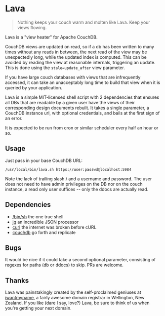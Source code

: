 # Lava

> Nothing keeps your couch warm and molten like Lava. Keep your views flowing.

Lava is a "view heater" for Apache CouchDB.

CouchDB views are updated on read, so if a db has been written to many times
without any reads in between, the next read of the view may be unexpectedly
long, while the updated index is computed. This can be avoided by reading the
view at reasonable internals, triggering an update. This is done using the
`stale=update_after` view parameter.

If you have large couch databases with views that are infrequently accessed, it
can take an unacceptably long time to build that view when it is queried by your
application.

Lava is a simple MIT-licensed shell script with 2 dependencies that ensures all
DBs that are readable by a given user have the views of their corresponding
design documents rebuilt. It takes a single parameter, a CouchDB instance url,
with optional credentials, and bails at the first sign of an error.

It is expected to be run from cron or similar scheduler every half an hour or
so.

## Usage

Just pass in your base CouchDB URL:

    /usr/local/bin/lava.sh https://user:passwd@localhost:5984

Note the lack of trailing slash / and a username and password. The user does
not need to have admin privileges on the DB nor on the couch instance, a read
only user suffices -- only the ddocs are actually read.

## Dependencies

- [/bin/sh](https://www.freebsd.org/cgi/man.cgi?query=sh) the one true shell
- [jq](https://stedolan.github.io/jq/) an incredible JSON processor
- [curl](https://curl.haxx.se/) the internet was broken before cURL
- [couchdb](https://couchdb.apache.org/) go forth and replicate

## Bugs

It would be nice if it could take a second optional parameter, consisting of
regexes for paths (db or ddocs) to skip. PRs are welcome.

## Thanks

Lava was painstakingly created by the self-proclaimed geniuses at
[iwantmyname], a fairly awesome domain registrar in Wellington, New Zealand. If
you like (dare I say, love?) Lava, be sure to think of us when you're getting
your next domain.

[iwantmyname]: https://iwantmyname.com/

